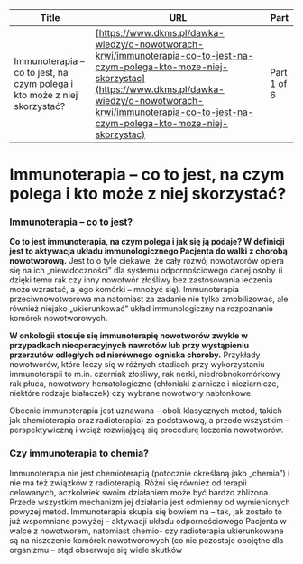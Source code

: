 | **Title**       | **URL**           | **Part**              |
|-----------------|-------------------|-----------------------|
| Immunoterapia – co to jest, na czym polega i kto może z niej skorzystać?         | [https://www.dkms.pl/dawka-wiedzy/o-nowotworach-krwi/immunoterapia-co-to-jest-na-czym-polega-kto-moze-niej-skorzystac](https://www.dkms.pl/dawka-wiedzy/o-nowotworach-krwi/immunoterapia-co-to-jest-na-czym-polega-kto-moze-niej-skorzystac)    | Part 1 of 6          |

# Immunoterapia – co to jest, na czym polega i kto może z niej skorzystać?

### Immunoterapia – co to jest?


**Co to jest immunoterapia, na czym polega i jak się ją podaje? W definicji jest to aktywacja układu immunologicznego Pacjenta do walki z chorobą nowotworową.** Jest to o tyle ciekawe, że cały rozwój nowotworów opiera się na ich „niewidoczności” dla systemu odpornościowego danej osoby (i dzięki temu rak czy inny nowotwór złośliwy bez zastosowania leczenia może wzrastać, a jego komórki – mnożyć się). Immunoterapia przeciwnowotworowa ma natomiast za zadanie nie tylko zmobilizować, ale również niejako „ukierunkować” układ immunologiczny na rozpoznanie komórek nowotworowych.


**W onkologii stosuje się immunoterapię nowotworów zwykle w przypadkach nieoperacyjnych nawrotów lub przy wystąpieniu przerzutów odległych od nierównego ogniska choroby.** Przykłady nowotworów, które leczy się w różnych stadiach przy wykorzystaniu immunoterapii to m.in. czerniak złośliwy, rak nerki, niedrobnokomórkowy rak płuca, nowotwory hematologiczne (chłoniaki ziarnicze i nieziarnicze, niektóre rodzaje białaczek) czy wybrane nowotwory nabłonkowe.


Obecnie immunoterapia jest uznawana – obok klasycznych metod, takich jak chemioterapia oraz radioterapia) za podstawową, a przede wszystkim – perspektywiczną i wciąż rozwijającą się procedurę leczenia nowotworów.


### Czy immunoterapia to chemia?


Immunoterapia nie jest chemioterapią (potocznie określaną jako „chemia”) i nie ma też związków z radioterapią. Różni się również od terapii celowanych, aczkolwiek swoim działaniem może być bardzo zbliżona. Przede wszystkim mechanizm jej działania jest odmienny od wymienionych powyżej metod. Immunoterapia skupia się bowiem na – tak, jak zostało to już wspomniane powyżej – aktywacji układu odpornościowego Pacjenta w walce z nowotworem, natomiast chemio\- czy radioterapia ukierunkowane są na niszczenie komórek nowotworowych (co nie pozostaje obojętne dla organizmu – stąd obserwuje się wiele skutków 